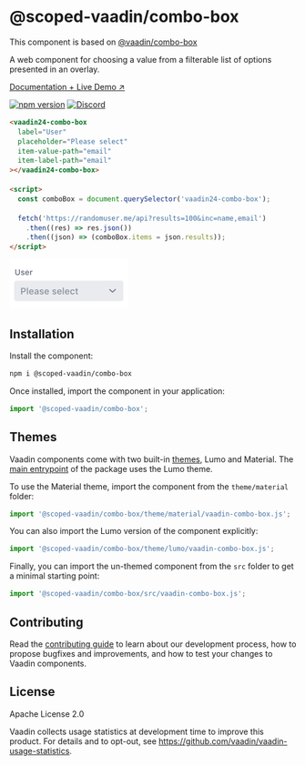# @scoped-vaadin/combo-box

This component is based on [@vaadin/combo-box](https://www.npmjs.com/package/@vaadin/combo-box)

A web component for choosing a value from a filterable list of options presented in an overlay.

[Documentation + Live Demo ↗](https://vaadin.com/docs/latest/components/combo-box)

[![npm version](https://badgen.net/npm/v/@scoped-vaadin/combo-box)](https://www.npmjs.com/package/@scoped-vaadin/combo-box)
[![Discord](https://img.shields.io/discord/732335336448852018?label=discord)](https://discord.gg/PHmkCKC)

```html
<vaadin24-combo-box
  label="User"
  placeholder="Please select"
  item-value-path="email"
  item-label-path="email"
></vaadin24-combo-box>

<script>
  const comboBox = document.querySelector('vaadin24-combo-box');

  fetch('https://randomuser.me/api?results=100&inc=name,email')
    .then((res) => res.json())
    .then((json) => (comboBox.items = json.results));
</script>
```

[<img src="https://raw.githubusercontent.com/vaadin/web-components/master/packages/combo-box/screenshot.png" width="208" alt="Screenshot of vaadin-combo-box">](https://vaadin.com/docs/latest/components/combo-box)

## Installation

Install the component:

```sh
npm i @scoped-vaadin/combo-box
```

Once installed, import the component in your application:

```js
import '@scoped-vaadin/combo-box';
```

## Themes

Vaadin components come with two built-in [themes](https://vaadin.com/docs/latest/styling), Lumo and Material.
The [main entrypoint](https://github.com/vaadin/web-components/blob/master/packages/combo-box/vaadin-combo-box.js) of the package uses the Lumo theme.

To use the Material theme, import the component from the `theme/material` folder:

```js
import '@scoped-vaadin/combo-box/theme/material/vaadin-combo-box.js';
```

You can also import the Lumo version of the component explicitly:

```js
import '@scoped-vaadin/combo-box/theme/lumo/vaadin-combo-box.js';
```

Finally, you can import the un-themed component from the `src` folder to get a minimal starting point:

```js
import '@scoped-vaadin/combo-box/src/vaadin-combo-box.js';
```

## Contributing

Read the [contributing guide](https://vaadin.com/docs/latest/contributing/overview) to learn about our development process, how to propose bugfixes and improvements, and how to test your changes to Vaadin components.

## License

Apache License 2.0

Vaadin collects usage statistics at development time to improve this product.
For details and to opt-out, see https://github.com/vaadin/vaadin-usage-statistics.
